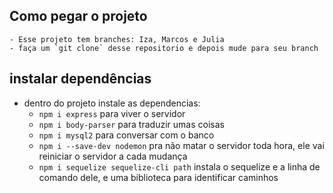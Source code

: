 ## Como pegar o projeto
    - Esse projeto tem branches: Iza, Marcos e Julia
    - faça um `git clone` desse repositorio e depois mude para seu branch
    
## instalar dependências
- dentro do projeto instale as dependencias:
  - `npm i express` para viver o servidor
  - `npm i body-parser` para traduzir umas coisas
  - `npm i mysql2` para conversar com o banco
  - `npm i --save-dev nodemon` pra não matar o servidor toda hora, ele vai reiniciar o servidor a cada mudança
  - `npm i sequelize sequelize-cli path` instala o sequelize e a linha de comando dele, e uma biblioteca para identificar caminhos
